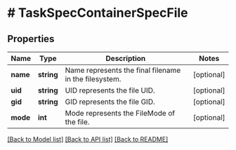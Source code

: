 # # TaskSpecContainerSpecFile

## Properties

Name | Type | Description | Notes
------------ | ------------- | ------------- | -------------
**name** | **string** | Name represents the final filename in the filesystem. | [optional]
**uid** | **string** | UID represents the file UID. | [optional]
**gid** | **string** | GID represents the file GID. | [optional]
**mode** | **int** | Mode represents the FileMode of the file. | [optional]

[[Back to Model list]](../../README.md#models) [[Back to API list]](../../README.md#endpoints) [[Back to README]](../../README.md)
